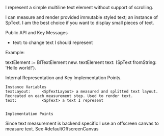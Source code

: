 I represent a simple multiline text element without support of scrolling.

I can measure and render provided immutable styled text; an instance of SpText.
I am the best choice if you want to display small pieces of text.

Public API and Key Messages

- text: to change text I should represent

Example:

   textElement := BlTextElement new.
   textElement text: (SpText fromString: 'Hello world!').
 
Internal Representation and Key Implementation Points.

    Instance Variables
	textLayout:		<SpTextLayout> a measured and splitted text layout. Recreated on each measurement step. Used to render text.
	text:			<SpText> a text I represent


    Implementation Points

Since text measurement is backend specific I use an offscreen canvas to measure text.
See #defaultOffscreenCanvas